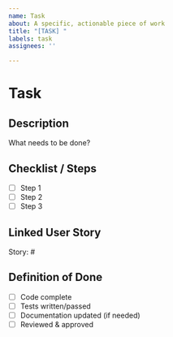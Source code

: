 ```yaml
---
name: Task
about: A specific, actionable piece of work
title: "[TASK] "
labels: task
assignees: ''

---
```


# Task

## Description
What needs to be done?

## Checklist / Steps
- [ ] Step 1
- [ ] Step 2
- [ ] Step 3

## Linked User Story
Story: #

## Definition of Done
- [ ] Code complete
- [ ] Tests written/passed
- [ ] Documentation updated (if needed)
- [ ] Reviewed & approved
